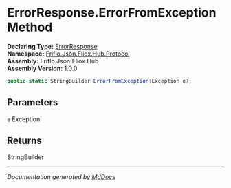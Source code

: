 ﻿<!--  
  <auto-generated>   
    The contents of this file were generated by a tool.  
    Changes to this file may be list if the file is regenerated  
  </auto-generated>   
-->

# ErrorResponse.ErrorFromException Method

**Declaring Type:** [ErrorResponse](../index.md)  
**Namespace:** [Friflo.Json.Fliox.Hub.Protocol](../../index.md)  
**Assembly:** Friflo.Json.Fliox.Hub  
**Assembly Version:** 1.0.0

```csharp
public static StringBuilder ErrorFromException(Exception e);
```

## Parameters

`e`  Exception

## Returns

StringBuilder

___

*Documentation generated by [MdDocs](https://github.com/ap0llo/mddocs)*
